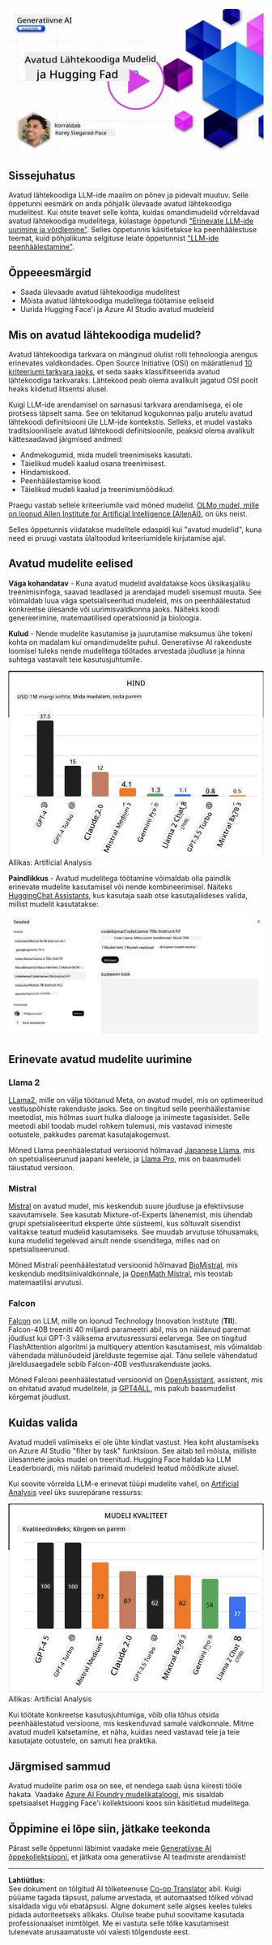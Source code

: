 <!--
CO_OP_TRANSLATOR_METADATA:
{
  "original_hash": "a8b2d4bb727c877ebf9edff8623d16b9",
  "translation_date": "2025-10-11T11:33:50+00:00",
  "source_file": "16-open-source-models/README.md",
  "language_code": "et"
}
-->
[![Avatud lähtekoodiga mudelid](../../../translated_images/16-lesson-banner.6b56555e8404fda1716382db4832cecbe616ccd764de381f0af6cfd694d05f74.et.png)](https://aka.ms/gen-ai-lesson16-gh?WT.mc_id=academic-105485-koreyst)

## Sissejuhatus

Avatud lähtekoodiga LLM-ide maailm on põnev ja pidevalt muutuv. Selle õppetunni eesmärk on anda põhjalik ülevaade avatud lähtekoodiga mudelitest. Kui otsite teavet selle kohta, kuidas omandimudelid võrreldavad avatud lähtekoodiga mudelitega, külastage õppetundi ["Erinevate LLM-ide uurimine ja võrdlemine"](../02-exploring-and-comparing-different-llms/README.md?WT.mc_id=academic-105485-koreyst). Selles õppetunnis käsitletakse ka peenhäälestuse teemat, kuid põhjalikuma selgituse leiate õppetunnist ["LLM-ide peenhäälestamine"](../18-fine-tuning/README.md?WT.mc_id=academic-105485-koreyst).

## Õppeeesmärgid

- Saada ülevaade avatud lähtekoodiga mudelitest
- Mõista avatud lähtekoodiga mudelitega töötamise eeliseid
- Uurida Hugging Face'i ja Azure AI Studio avatud mudeleid

## Mis on avatud lähtekoodiga mudelid?

Avatud lähtekoodiga tarkvara on mänginud olulist rolli tehnoloogia arengus erinevates valdkondades. Open Source Initiative (OSI) on määratlenud [10 kriteeriumi tarkvara jaoks](https://web.archive.org/web/20241126001143/https://opensource.org/osd?WT.mc_id=academic-105485-koreyst), et seda saaks klassifitseerida avatud lähtekoodiga tarkvaraks. Lähtekood peab olema avalikult jagatud OSI poolt heaks kiidetud litsentsi alusel.

Kuigi LLM-ide arendamisel on sarnasusi tarkvara arendamisega, ei ole protsess täpselt sama. See on tekitanud kogukonnas palju arutelu avatud lähtekoodi definitsiooni üle LLM-ide kontekstis. Selleks, et mudel vastaks traditsioonilisele avatud lähtekoodi definitsioonile, peaksid olema avalikult kättesaadavad järgmised andmed:

- Andmekogumid, mida mudeli treenimiseks kasutati.
- Täielikud mudeli kaalud osana treenimisest.
- Hindamiskood.
- Peenhäälestamise kood.
- Täielikud mudeli kaalud ja treenimismõõdikud.

Praegu vastab sellele kriteeriumile vaid mõned mudelid. [OLMo mudel, mille on loonud Allen Institute for Artificial Intelligence (AllenAI)](https://huggingface.co/allenai/OLMo-7B?WT.mc_id=academic-105485-koreyst), on üks neist.

Selles õppetunnis viidatakse mudelitele edaspidi kui "avatud mudelid", kuna need ei pruugi vastata ülaltoodud kriteeriumidele kirjutamise ajal.

## Avatud mudelite eelised

**Väga kohandatav** - Kuna avatud mudelid avaldatakse koos üksikasjaliku treenimisinfoga, saavad teadlased ja arendajad mudeli sisemust muuta. See võimaldab luua väga spetsialiseeritud mudeleid, mis on peenhäälestatud konkreetse ülesande või uurimisvaldkonna jaoks. Näiteks koodi genereerimine, matemaatilised operatsioonid ja bioloogia.

**Kulud** - Nende mudelite kasutamise ja juurutamise maksumus ühe tokeni kohta on madalam kui omandimudelite puhul. Generatiivse AI rakenduste loomisel tuleks nende mudelitega töötades arvestada jõudluse ja hinna suhtega vastavalt teie kasutusjuhtumile.

![Mudelite kulud](../../../translated_images/model-price.3f5a3e4d32ae00b465325159e1f4ebe7b5861e95117518c6bfc37fe842950687.et.png)  
Allikas: Artificial Analysis

**Paindlikkus** - Avatud mudelitega töötamine võimaldab olla paindlik erinevate mudelite kasutamisel või nende kombineerimisel. Näiteks [HuggingChat Assistants](https://huggingface.co/chat?WT.mc_id=academic-105485-koreyst), kus kasutaja saab otse kasutajaliideses valida, millist mudelit kasutatakse:

![Vali mudel](../../../translated_images/choose-model.f095d15bbac922141591fd4fac586dc8d25e69b42abf305d441b84c238e293f2.et.png)

## Erinevate avatud mudelite uurimine

### Llama 2

[LLama2](https://huggingface.co/meta-llama?WT.mc_id=academic-105485-koreyst), mille on välja töötanud Meta, on avatud mudel, mis on optimeeritud vestluspõhiste rakenduste jaoks. See on tingitud selle peenhäälestamise meetodist, mis hõlmas suurt hulka dialooge ja inimeste tagasisidet. Selle meetodi abil toodab mudel rohkem tulemusi, mis vastavad inimeste ootustele, pakkudes paremat kasutajakogemust.

Mõned Llama peenhäälestatud versioonid hõlmavad [Japanese Llama](https://huggingface.co/elyza/ELYZA-japanese-Llama-2-7b?WT.mc_id=academic-105485-koreyst), mis on spetsialiseerunud jaapani keelele, ja [Llama Pro](https://huggingface.co/TencentARC/LLaMA-Pro-8B?WT.mc_id=academic-105485-koreyst), mis on baasmudeli täiustatud versioon.

### Mistral

[Mistral](https://huggingface.co/mistralai?WT.mc_id=academic-105485-koreyst) on avatud mudel, mis keskendub suure jõudluse ja efektiivsuse saavutamisele. See kasutab Mixture-of-Experts lähenemist, mis ühendab grupi spetsialiseeritud eksperte ühte süsteemi, kus sõltuvalt sisendist valitakse teatud mudelid kasutamiseks. See muudab arvutuse tõhusamaks, kuna mudelid tegelevad ainult nende sisenditega, milles nad on spetsialiseerunud.

Mõned Mistrali peenhäälestatud versioonid hõlmavad [BioMistral](https://huggingface.co/BioMistral/BioMistral-7B?text=Mon+nom+est+Thomas+et+mon+principal?WT.mc_id=academic-105485-koreyst), mis keskendub meditsiinivaldkonnale, ja [OpenMath Mistral](https://huggingface.co/nvidia/OpenMath-Mistral-7B-v0.1-hf?WT.mc_id=academic-105485-koreyst), mis teostab matemaatilisi arvutusi.

### Falcon

[Falcon](https://huggingface.co/tiiuae?WT.mc_id=academic-105485-koreyst) on LLM, mille on loonud Technology Innovation Institute (**TII**). Falcon-40B treeniti 40 miljardi parameetri abil, mis on näidanud paremat jõudlust kui GPT-3 väiksema arvutusressursi eelarvega. See on tingitud FlashAttention algoritmi ja multiquery attention kasutamisest, mis võimaldab vähendada mälunõudeid järelduste tegemise ajal. Tänu sellele vähendatud järeldusaegadele sobib Falcon-40B vestlusrakenduste jaoks.

Mõned Falconi peenhäälestatud versioonid on [OpenAssistant](https://huggingface.co/OpenAssistant/falcon-40b-sft-top1-560?WT.mc_id=academic-105485-koreyst), assistent, mis on ehitatud avatud mudelitele, ja [GPT4ALL](https://huggingface.co/nomic-ai/gpt4all-falcon?WT.mc_id=academic-105485-koreyst), mis pakub baasmudelist kõrgemat jõudlust.

## Kuidas valida

Avatud mudeli valimiseks ei ole ühte kindlat vastust. Hea koht alustamiseks on Azure AI Studio "filter by task" funktsioon. See aitab teil mõista, milliste ülesannete jaoks mudel on treenitud. Hugging Face haldab ka LLM Leaderboardi, mis näitab parimaid mudeleid teatud mõõdikute alusel.

Kui soovite võrrelda LLM-e erinevat tüüpi mudelite vahel, on [Artificial Analysis](https://artificialanalysis.ai/?WT.mc_id=academic-105485-koreyst) veel üks suurepärane ressurss:

![Mudelite kvaliteet](../../../translated_images/model-quality.aaae1c22e00f7ee1cd9dc186c611ac6ca6627eabd19e5364dce9e216d25ae8a5.et.png)  
Allikas: Artificial Analysis

Kui töötate konkreetse kasutusjuhtumiga, võib olla tõhus otsida peenhäälestatud versioone, mis keskenduvad samale valdkonnale. Mitme avatud mudeli katsetamine, et näha, kuidas need vastavad teie ja teie kasutajate ootustele, on samuti hea praktika.

## Järgmised sammud

Avatud mudelite parim osa on see, et nendega saab üsna kiiresti tööle hakata. Vaadake [Azure AI Foundry mudelikataloogi](https://ai.azure.com?WT.mc_id=academic-105485-koreyst), mis sisaldab spetsiaalset Hugging Face'i kollektsiooni koos siin käsitletud mudelitega.

## Õppimine ei lõpe siin, jätkake teekonda

Pärast selle õppetunni läbimist vaadake meie [Generatiivse AI õppekollektsiooni](https://aka.ms/genai-collection?WT.mc_id=academic-105485-koreyst), et jätkata oma generatiivse AI teadmiste arendamist!

---

**Lahtiütlus**:  
See dokument on tõlgitud AI tõlketeenuse [Co-op Translator](https://github.com/Azure/co-op-translator) abil. Kuigi püüame tagada täpsust, palume arvestada, et automaatsed tõlked võivad sisaldada vigu või ebatäpsusi. Algne dokument selle algses keeles tuleks pidada autoriteetseks allikaks. Olulise teabe puhul soovitame kasutada professionaalset inimtõlget. Me ei vastuta selle tõlke kasutamisest tulenevate arusaamatuste või valesti tõlgenduste eest.